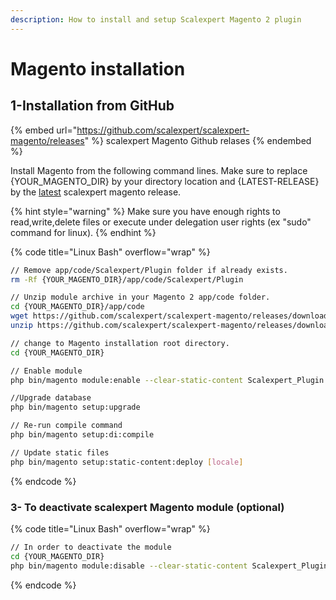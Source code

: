 ```yaml
---
description: How to install and setup Scalexpert Magento 2 plugin
---
```


# Magento installation

## 1-Installation from GitHub

{% embed url="https://github.com/scalexpert/scalexpert-magento/releases" %}
scalexpert Magento Github relases&#x20;
{% endembed %}

Install Magento from the following command lines. Make sure to replace {YOUR\_MAGENTO\_DIR} by your directory location and {LATEST-RELEASE} by the [latest](https://github.com/scalexpert/scalexpert-magento/releases/latest) scalexpert magento release.

{% hint style="warning" %}
Make sure you have enough rights to read,write,delete files or execute under delegation user rights (ex "sudo" command for linux).&#x20;
{% endhint %}

{% code title="Linux Bash" overflow="wrap" %}
```bash
// Remove app/code/Scalexpert/Plugin folder if already exists.
rm -Rf {YOUR_MAGENTO_DIR}/app/code/Scalexpert/Plugin

// Unzip module archive in your Magento 2 app/code folder.
cd {YOUR_MAGENTO_DIR}/app/code
wget https://github.com/scalexpert/scalexpert-magento/releases/download/{LATEST-RELEASE}/scalexpert-plugin-{LATEST-RELEASE}.zip
unzip https://github.com/scalexpert/scalexpert-magento/releases/download/{LATEST-RELEASE}/scalexpert-plugin-{LATEST-RELEASE}.zip

// change to Magento installation root directory.
cd {YOUR_MAGENTO_DIR}

// Enable module
php bin/magento module:enable --clear-static-content Scalexpert_Plugin

//Upgrade database
php bin/magento setup:upgrade

// Re-run compile command
php bin/magento setup:di:compile

// Update static files
php bin/magento setup:static-content:deploy [locale]
```
{% endcode %}

### 3- To deactivate scalexpert Magento module (optional)

{% code title="Linux Bash" overflow="wrap" %}
```bash
// In order to deactivate the module
cd {YOUR_MAGENTO_DIR}
php bin/magento module:disable --clear-static-content Scalexpert_Plugin
```
{% endcode %}

